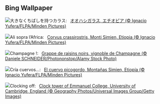 ## Bing Wallpaper
![](https://www.bing.com/th?id=OHR.AfricanRaven_JA-JP4581712736_UHD.jpg&w=1000)大きなくちばしを持つカラス:&nbsp;&ensp;[オオハシガラス, エチオピア (© Ignacio Yufera/FLPA/Minden Pictures)](https://www.bing.com/th?id=OHR.AfricanRaven_JA-JP4581712736_UHD.jpg)
<br><br/>
![](https://www.bing.com/th?id=OHR.AfricanRaven_IT-IT9701842647_UHD.jpg&w=1000)Ali sopra l’Africa:&nbsp;&ensp;[Corvus crassirostris, Monti Simien, Etiopia (© Ignacio Yufera/FLPA/Minden Pictures)](https://www.bing.com/th?id=OHR.AfricanRaven_IT-IT9701842647_UHD.jpg)
<br><br/>
![](https://www.bing.com/th?id=OHR.ChampagneDay_FR-FR1389141387_UHD.jpg&w=1000)Champagne !:&nbsp;&ensp;[Grappe de raisins noirs, vignoble de Champagne (© Daniele SCHNEIDER/Photononstop/Alamy Stock Photo)](https://www.bing.com/th?id=OHR.ChampagneDay_FR-FR1389141387_UHD.jpg)
<br><br/>
![](https://www.bing.com/th?id=OHR.AfricanRaven_ES-ES0390865860_UHD.jpg&w=1000)Cría cuervos…:&nbsp;&ensp;[El cuervo picogordo, Montañas Simien, Etiopía (© Ignacio Yufera/FLPA/Minden Pictures)](https://www.bing.com/th?id=OHR.AfricanRaven_ES-ES0390865860_UHD.jpg)
<br><br/>
![](https://www.bing.com/th?id=OHR.DSTEnds2025_EN-GB3762675856_UHD.jpg&w=1000)Clocking off:&nbsp;&ensp;[Clock tower of Emmanuel College, University of Cambridge, England (© Geography Photos/Universal Images Group/Getty Images)](https://www.bing.com/th?id=OHR.DSTEnds2025_EN-GB3762675856_UHD.jpg)
<br><br/>
